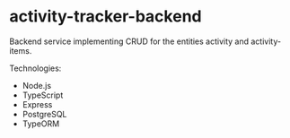 # activity-tracker-backend

Backend service implementing CRUD for the entities activity and activity-items.

Technologies:

- Node.js
- TypeScript
- Express
- PostgreSQL
- TypeORM
